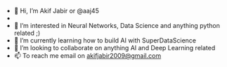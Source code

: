 - 👋 Hi, I’m Akif Jabir or @aaj45
- 
- 👀 I’m interested in Neural Networks, Data Science and anything python related ;)
- 🌱 I’m currently learning how to build AI with SuperDataScience
- 💞️ I’m looking to collaborate on anything AI and Deep Learning related 
- 📫 To reach me email on akifjabir2009@gmail.com

<!---
aaj45/aaj45 is a ✨ special ✨ repository because its `README.md` (this file) appears on your GitHub profile.
You can click the Preview link to take a look at your changes.
--->
